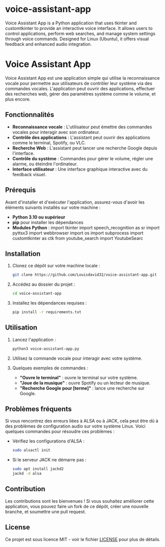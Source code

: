 # voice-assistant-app
Voice Assistant App is a Python application that uses tkinter and customtkinter to provide an interactive voice interface. It allows users to control applications, perform web searches, and manage system settings through voice commands. Designed for Linux (Ubuntu), it offers visual feedback and enhanced audio integration.

# Voice Assistant App

Voice Assistant App est une application simple qui utilise la reconnaissance vocale pour permettre aux utilisateurs de contrôler leur système via des commandes vocales. L'application peut ouvrir des applications, effectuer des recherches web, gérer des paramètres système comme le volume, et plus encore. 

## Fonctionnalités

- **Reconnaissance vocale** : L'utilisateur peut émettre des commandes vocales pour interagir avec son ordinateur.
- **Contrôle des applications** : L'assistant peut ouvrir des applications comme le terminal, Spotify, ou VLC.
- **Recherche Web** : L'assistant peut lancer une recherche Google depuis l'interface.
- **Contrôle du système** : Commandes pour gérer le volume, régler une alarme, ou éteindre l'ordinateur.
- **Interface utilisateur** : Une interface graphique interactive avec du feedback visuel.

## Prérequis

Avant d'installer et d'exécuter l'application, assurez-vous d'avoir les éléments suivants installés sur votre machine :

- **Python 3.10 ou supérieur**
- **pip** pour installer les dépendances
- **Modules Python** :
      import tkinter
      import speech_recognition as sr
      import pyttsx3
      import webbrowser
      import os
      import subprocess
      import customtkinter as ctk
      from youtube_search import YoutubeSearc
## Installation

1. Clonez ce dépôt sur votre machine locale :
    ```bash
    git clone https://github.com/Louisdavid32/voice-assistant-app.git
    ```

2. Accédez au dossier du projet :
    ```bash
    cd voice-assistant-app
    ```

3. Installez les dépendances requises :
    ```bash
    pip install -r requirements.txt
    ```

## Utilisation

1. Lancez l'application :
    ```bash
    python3 voice-assistant-app.py
    ```

2. Utilisez la commande vocale pour interagir avec votre système.

3. Quelques exemples de commandes :
    - **"Ouvre le terminal"** : ouvre le terminal sur votre système.
    - **"Joue de la musique"** : ouvre Spotify ou un lecteur de musique.
    - **"Recherche Google pour [terme]"** : lance une recherche sur Google.

## Problèmes fréquents

Si vous rencontrez des erreurs liées à ALSA ou à JACK, cela peut être dû à des problèmes de configuration audio sur votre système Linux. Voici quelques commandes pour résoudre ces problèmes :

- Vérifiez les configurations d'ALSA :
    ```bash
    sudo alsactl init
    ```

- Si le serveur JACK ne démarre pas :
    ```bash
    sudo apt install jackd2
    jackd -d alsa
    ```

## Contribution

Les contributions sont les bienvenues ! Si vous souhaitez améliorer cette application, vous pouvez faire un fork de ce dépôt, créer une nouvelle branche, et soumettre une pull request.

## License

Ce projet est sous licence MIT - voir le fichier [LICENSE](LICENSE) pour plus de détails.


